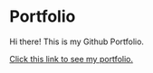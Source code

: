 # Portfolio

Hi there! This is my Github Portfolio.

[Click this link to see my portfolio.](https://maartjevdw.github.io/portfolio/)
